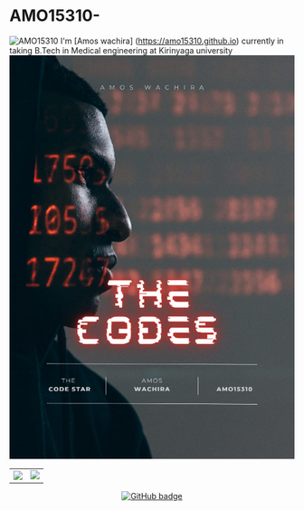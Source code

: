# AMO15310-
![AMO15310](https://github.com/AMO15310/AMO15310/blob/main/banner/AMO15310-2021.gif)
I'm [Amos wachira] (https://amo15310.github.io)
 currently in taking B.Tech in Medical engineering at Kirinyaga university
 <img src="./image1.jpeg"/>

   <table>
  <tr>
      <td><img  align="left" src="https://github-readme-stats.vercel.app/api?username=AMO15310&count_private=true&show_icons=true&theme=dark&layout=compact" /></td>
      <td><img  src="https://github-readme-streak-stats.herokuapp.com/?user=AMO15310theme=dark" /></td>    
     
  </tr>   
  </table>
</center>

<p align="center">
  <a href="https://github.com/AMO15310?tab=followers">
    <img src="https://img.shields.io/github/followers/AMO15310?label=Followers&logo=GitHub&style=for-the-badge" alt="GitHub badge" />
  </a>
</p>


